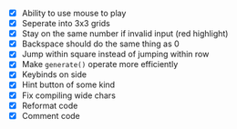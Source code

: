 -   [x] Ability to use mouse to play
-   [x] Seperate into 3x3 grids
-   [x] Stay on the same number if invalid input (red highlight)
-   [x] Backspace should do the same thing as 0
-   [x] Jump within square instead of jumping within row
-   [x] Make `generate()` operate more efficiently
-   [x] Keybinds on side
-   [x] Hint button of some kind
-   [x] Fix compiling wide chars
-   [x] Reformat code
-   [x] Comment code
